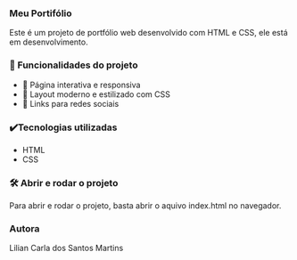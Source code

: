 
 ### Meu Portifólio
Este é um projeto de portfólio web desenvolvido com HTML e CSS, ele está em desenvolvimento.

### 🔨 Funcionalidades do projeto

- 📌 Página interativa e responsiva
- 🎨 Layout moderno e estilizado com CSS
- 🔗 Links para redes sociais

### ✔️Tecnologias utilizadas

- HTML
- CSS


### 🛠️ Abrir e rodar o projeto
Para abrir e rodar o projeto, basta abrir o aquivo index.html no navegador.

### Autora


Lilian Carla dos Santos Martins

